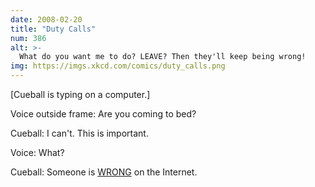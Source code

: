 ```yaml
---
date: 2008-02-20
title: "Duty Calls"
num: 386
alt: >-
  What do you want me to do? LEAVE? Then they'll keep being wrong!
img: https://imgs.xkcd.com/comics/duty_calls.png
---
```

[Cueball is typing on a computer.]

Voice outside frame: Are you coming to bed?

Cueball: I can't. This is important.

Voice: What?

Cueball: Someone is <u>WRONG</u> on the Internet.